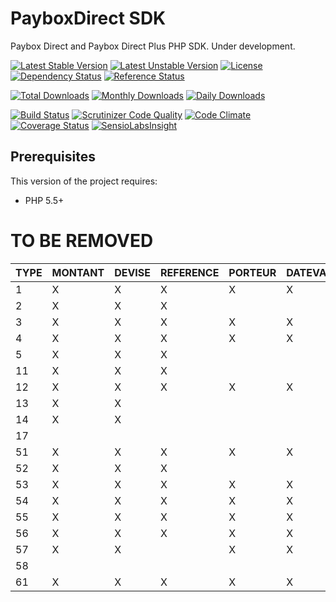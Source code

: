 # PayboxDirect SDK

Paybox Direct and Paybox Direct Plus PHP SDK. Under development.

[![Latest Stable Version](https://poser.pugx.org/nexylan/paybox-direct/v/stable)](https://packagist.org/packages/nexylan/paybox-direct)
[![Latest Unstable Version](https://poser.pugx.org/nexylan/paybox-direct/v/unstable)](https://packagist.org/packages/nexylan/paybox-direct)
[![License](https://poser.pugx.org/nexylan/paybox-direct/license)](https://packagist.org/packages/nexylan/paybox-direct)
[![Dependency Status](https://www.versioneye.com/php/nexylan:paybox-direct/badge.svg)](https://www.versioneye.com/php/nexylan:paybox-direct)
[![Reference Status](https://www.versioneye.com/php/nexylan:paybox-direct/reference_badge.svg)](https://www.versioneye.com/php/nexylan:paybox-direct/references)

[![Total Downloads](https://poser.pugx.org/nexylan/paybox-direct/downloads)](https://packagist.org/packages/nexylan/paybox-direct)
[![Monthly Downloads](https://poser.pugx.org/nexylan/paybox-direct/d/monthly)](https://packagist.org/packages/nexylan/paybox-direct)
[![Daily Downloads](https://poser.pugx.org/nexylan/paybox-direct/d/daily)](https://packagist.org/packages/nexylan/paybox-direct)

[![Build Status](https://travis-ci.org/nexylan/paybox-direct.svg?branch=master)](https://travis-ci.org/nexylan/paybox-direct)
[![Scrutinizer Code Quality](https://scrutinizer-ci.com/g/nexylan/paybox-direct/badges/quality-score.png?b=master)](https://scrutinizer-ci.com/g/nexylan/paybox-direct/?branch=master)
[![Code Climate](https://codeclimate.com/github/nexylan/paybox-direct/badges/gpa.svg)](https://codeclimate.com/github/nexylan/paybox-direct)
[![Coverage Status](https://coveralls.io/repos/nexylan/paybox-direct/badge.svg?branch=master)](https://coveralls.io/r/nexylan/paybox-direct?branch=master)
[![SensioLabsInsight](https://insight.sensiolabs.com/projects/ec7d670c-71e3-4c1a-8c12-d91a1c90c2a7/mini.png)](https://insight.sensiolabs.com/projects/8a6b5dd0-e974-478c-92ee-43125cb7bae3)

## Prerequisites

This version of the project requires:

* PHP 5.5+

# TO BE REMOVED

| TYPE | MONTANT | DEVISE | REFERENCE | PORTEUR | DATEVAL | AUTORISATION | NUMAPPEL | NUMTRANS | REFABONNE |
| ---- | ------- | ------ | --------- | ------- | ------- | ------------ | -------- | -------- | --------- |
| 1  | X | X | X | X | X | X |   |   |   |
| 2  | X | X | X |   |   |   | X | X |   |
| 3  | X | X | X | X | X | X |   |   |   |
| 4  | X | X | X | X | X |   |   |   |   |
| 5  | X | X | X |   |   |   | X | X |   |
| 11 | X | X | X |   |   |   |   |   |   |
| 12 | X | X | X | X | X |   |   |   |   |
| 13 | X | X |   |   |   | X | X | X |   |
| 14 | X | X |   |   |   |   | X | X |   |
| 17 |   |   |   |   |   |   |   | X |   |
| 51 | X | X | X | X | X | X |   |   | X |
| 52 | X | X | X |   |   |   | X | X |   |
| 53 | X | X | X | X | X |   |   |   | X |
| 54 | X | X | X | X | X |   |   |   | X |
| 55 | X | X | X | X | X |   | X | X | X |
| 56 | X | X | X | X | X | X |   |   | X |
| 57 | X | X |   | X | X | X |   |   | X |
| 58 |   |   |   |   |   |   |   |   | X |
| 61 | X | X | X | X | X |   |   |   | X |
